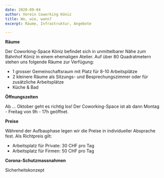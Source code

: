 ```yaml
---
date: 2020-09-04
author: Verein Coworking Köniz
title: Wo, wie, wann?
excerpt: Räume, Infrastruktur, Angebote

---
```

**Räume**

Der Coworking-Space Köniz befindet sich in unmittelbarer Nähe zum Bahnhof Köniz in einem ehemaligen Atelier. Auf über 80 Quadratmetern stehen uns folgende Räume zur Verfügung:

* 1 grosser Gemeinschaftsraum mit Platz für 8-10 Arbeitsplätze
* 2 kleinere Räume als Sitzungs- und Besprechungszimmer oder für zusätzliche Arbeitsplätze
* Küche & Bad

**Öffnungszeiten**

Ab ... Oktober geht es richtig los! Der Coworking-Space ist ab dann Montag - Freitag von 9h - 17h geöffnet.

**Preise**

Während der Aufbauphase legen wir die Preise in individueller Absprache fest. Als Richtpreis gilt:

* Arbeitsplatz für Private: 30 CHF pro Tag
* Arbeitsplatz für Firmen: 50 CHF pro Tag

**Corona-Schutzmassnahmen**

Sicherheitskonzept